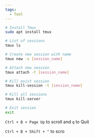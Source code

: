 ```yaml
---
tags:
  - Tool
---
```

```bash
# Install Tmux
sudo apt install tmux

# List of sessions
tmux ls

# Create new session with name
tmux new -s [session_name]

# Attach new session
tmux attach -t [session_name]

# Kill exist session
tmux kill-session -t [session_name]

# Kill all sessions
tmux kill-server

# Exit session
exit
```

`Ctrl + B + Page Up` to scroll and `q` to Quit

`Ctrl + B + Shift + "` to scro